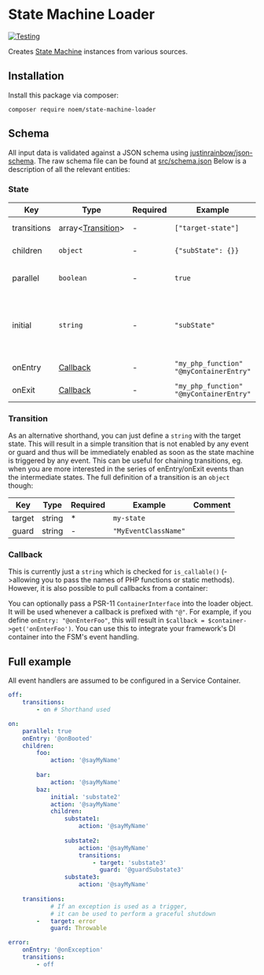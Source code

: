 # State Machine Loader
[![Testing](https://github.com/NoemPHP/state-machine-loader/actions/workflows/testing.yml/badge.svg)](https://github.com/NoemPHP/state-machine-loader/actions/workflows/testing.yml)

Creates [State Machine](https://noemphp.github.io/state-machine/) instances from various sources.

## Installation
Install this package via composer:

`composer require noem/state-machine-loader`

## Schema

All input data is validated against a JSON schema using [justinrainbow/json-schema](https://github.com/justinrainbow/json-schema).
The raw schema file can be found at [src/schema.json](https://github.com/NoemPHP/state-machine-loader/blob/master/src/schema.json)
Below is a description of all the relevant entities:
### State

|Key|Type|Required|Example|Comment  |
|---|---|---|---|---|
|transitions|array<[Transition](#transition)> | - | `["target-state"]`| Define which states can be reached from this state |
|children|`object`| - |`{"subState": {}}`| `Dictionary<string,State>`. Recursion |
|parallel|`boolean`| - |`true`| Flag this state as parallel.<br>All of its children will be active at the same time  |
|initial|`string`| - | `"subState"` | Only used for hierarchical states.<br>Determines which child state is initially active.<br> Defaults to the first child if omitted|
|onEntry|[Callback](#callback)  | - | `"my_php_function"`<br>`"@myContainerEntry"` | An action to run when this state is entered. |
|onExit|[Callback](#callback)  | - | `"my_php_function"`<br>`"@myContainerEntry"` | An action to run when this state is exited.  |



### Transition

As an alternative shorthand, you can just define a `string` with the target state. 
This will result in a simple transition that is not enabled by any event or guard and thus will be immediately enabled as soon as the state machine is triggered by any event.
This can be useful for chaining transitions, eg. when you are more interested in the series of enEntry/onExit events than the intermediate states.
The full definition of a transition is an `object` though:

|Key|Type|Required|Example|Comment  |
|---|---|---|---|---|
|target|string| * | `my-state` |   |
|guard|string| - |`"MyEventClassName"`|   |


### Callback

This is currently just a `string` which is checked for `is_callable()` (->allowing you to pass the names of PHP functions or static methods).
However, it is also possible to pull callbacks from a container:

You can optionally pass a PSR-11 `ContainerInterface` into the loader object. It will be used whenever a callback is prefixed with `"@"`.
For example, if you define `onEntry: "@onEnterFoo"`, this will result in `$callback = $container->get('onEnterFoo')`.
You can use this to integrate your framework's DI container into the FSM's event handling.

## Full example

All event handlers are assumed to be configured in a Service Container.

<!-- EXAMPLE -->

```yaml
off:
    transitions:
        - on # Shorthand used

on:
    parallel: true
    onEntry: '@onBooted'
    children:
        foo: 
            action: '@sayMyName'
        
        bar: 
            action: '@sayMyName'
        baz: 
            initial: 'substate2'
            action: '@sayMyName'
            children:
                substate1: 
                    action: '@sayMyName'
                
                substate2: 
                    action: '@sayMyName'
                    transitions:
                        - target: 'substate3'
                          guard: '@guardSubstate3'
                substate3: 
                    action: '@sayMyName'
        
    transitions:
            # If an exception is used as a trigger,
            # it can be used to perform a graceful shutdown
        -   target: error
            guard: Throwable

error:
    onEntry: '@onException'
    transitions:
        - off
```
<!-- EXAMPLE -->
